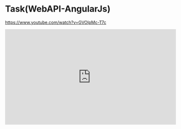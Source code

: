 # Task(WebAPI-AngularJs)
https://www.youtube.com/watch?v=GVOlpMc-T7c
<iframe width="560" height="315" src="https://www.youtube.com/embed/GVOlpMc-T7c?start=1" frameborder="0" allow="accelerometer; autoplay; encrypted-media; gyroscope; picture-in-picture" allowfullscreen></iframe>
